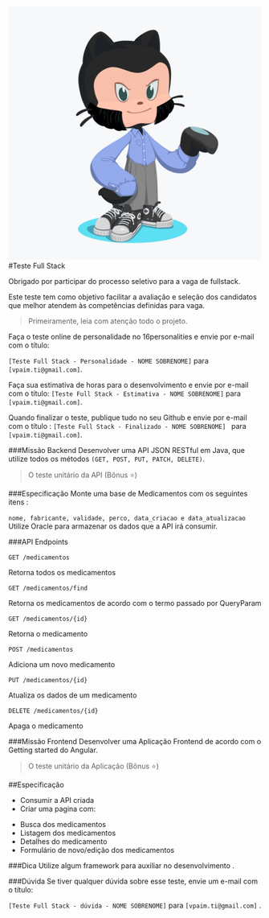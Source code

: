 ![](https://github.com/vandersonsilvapaim/Teste-Full-Stack/blob/master/octocat.png)
#Teste Full Stack

Obrigado por participar do processo seletivo para a vaga de fullstack.

Este teste tem como objetivo facilitar a avaliação e seleção dos candidatos que melhor atendem às competências definidas para vaga.

> Primeiramente, leia com atenção todo o projeto.

Faça o teste online de personalidade  no 16personalities e envie por e-mail com o título:

`` [Teste Full Stack - Personalidade - NOME SOBRENOME] `` 
para  ``[vpaim.ti@gmail.com]``.

Faça sua estimativa de horas para o desenvolvimento e envie por e-mail com o título:
 ``[Teste Full Stack - Estimativa - NOME SOBRENOME]``
 para   ``[vpaim.ti@gmail.com]``.

Quando finalizar o teste, publique tudo no seu Github e envie por e-mail com o título : 
``[Teste Full Stack - Finalizado - NOME SOBRENOME] ``
para  ``[vpaim.ti@gmail.com]``.


###Missão Backend
Desenvolver uma API JSON RESTful em Java, que utilize todos os métodos ``(GET, POST, PUT, PATCH, DELETE)``.
> O teste unitário da API (Bônus ⭐️)

###Especificação
Monte uma base de Medicamentos com os seguintes itens :

``nome, fabricante, validade, perco, data_criacao e data_atualizacao``
Utilize Oracle para armazenar os dados que a API irá consumir.

###API Endpoints

```
GET /medicamentos
```
Retorna todos os medicamentos

```
GET /medicamentos/find

```
Retorna os medicamentos de acordo com o termo passado por QueryParam 

```
GET /medicamentos/{id}

```
Retorna o medicamento

```
POST /medicamentos

```
Adiciona um novo medicamento

```
PUT /medicamentos/{id}

```
Atualiza os dados de um medicamento

```
DELETE /medicamentos/{id}

```
Apaga o medicamento


###Missão Frontend
Desenvolver uma Aplicação Frontend de acordo com o Getting started do Angular.
> O teste unitário da Aplicação (Bônus ⭐️)

##Especificação
+ Consumir a API criada
+ Criar uma pagina com:
 * Busca dos medicamentos
 * Listagem dos medicamentos
 * Detalhes do medicamento
 * Formulário de novo/edição dos medicamentos

###Dica
Utilize algum framework para auxiliar no desenvolvimento .

###Dúvida
Se tiver qualquer dúvida sobre esse teste, envie um e-mail com o título:

``[Teste Full Stack - dúvida - NOME SOBRENOME]``
para  ``[vpaim.ti@gmail.com]`` .
